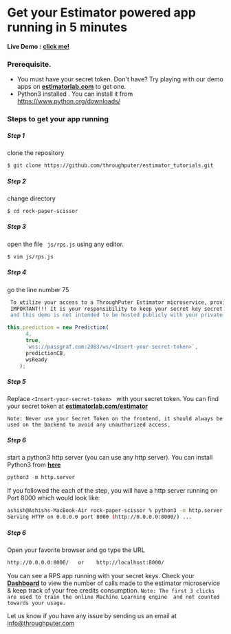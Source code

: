 # Get your Estimator powered app running in 5 minutes
__Live Demo :__  __[click me!](https://estimatorlab.com/rock_paper_scissors/index.html)__

### Prerequisite.

  - You must have your secret token. Don't have? Try playing with our demo apps on __[estimatorlab.com](https://estimatorlab.com/)__ to get one.
  - Python3 installed . You can install it from https://www.python.org/downloads/

### Steps to get your app running

##### Step 1
clone the repository
```sh
$ git clone https://github.com/throughputer/estimator_tutorials.git
```
##### Step 2
change directory
```sh
$ cd rock-paper-scissor
```
##### Step 3
open the file ``` js/rps.js``` using any editor.
```sh
$ vim js/rps.js
```

##### Step 4 
go the line number 75
```sh
 To utilize your access to a ThroughPuter Estimator microservice, provide your secret key here, HOWEVER...
 IMPORTANT!!! It is your responsibility to keep your secret key secret. This code is visible in a user's web browser,
 and this demo is not intended to be hosted publicly with your private key.
```
```js
this.prediction = new Prediction(
      4,
      true,
      `wss://passgraf.com:2083/ws/<Insert-your-secret-token>`,
      predictionCB,
      wsReady
    );
```
##### Step 5
Replace ```<Insert-your-secret-token> ``` with your secret token. 
You can find your secret token at __[estimatorlab.com/estimator](https://estimatorlab.com/estimator)__ 

``` Note: Never use your Secret Token on the frontend, it should always be used on the backend to avoid any unauthorized access. ```
##### Step 6
start a python3 http server (you can use any http server). You can install Python3 from __[here](https://www.python.org/downloads/)__ 
```py
python3 -m http.server
```

If you followed the each of the step, you will have a http server running on Port 8000
which would look like:
```sh
ashish@Ashishs-MacBook-Air rock-paper-scissor % python3 -m http.server
Serving HTTP on 0.0.0.0 port 8000 (http://0.0.0.0:8000/) ...
```
##### Step 6
Open your favorite browser and go type the URL
```sh
http://0.0.0.0:8000/   or    http://localhost:8000/
```
You can see a RPS app running with your secret keys. Check your __[Dashboard](https://estimatorlab.com/dashboard)__ to view the number of calls made to the estimator microservice & keep track of your free credits consumption.
```Note: The first 3 clicks are used to train the online Machine Learning engine  and not counted towards your usage.```

Let us know if you have any issue by sending us an email at info@throughputer.com
